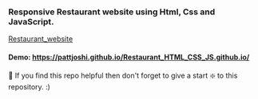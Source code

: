 ### Responsive Restaurant website using Html, Css and JavaScript.
 
 [Restaurant_website](https://github.com/pattjoshi/Restaurant_HTML_CSS_JS.github.io/blob/main/restaurant-webpage.jpg)
 
#### Demo:  https://pattjoshi.github.io/Restaurant_HTML_CSS_JS.github.io/

🙏 If you find this repo helpful then don't forget to give a start ❇️ to this repository. :)
